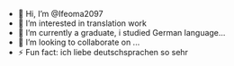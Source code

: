 - 👋 Hi, I’m @Ifeoma2097
- 👀 I’m interested in translation work
- 🌱 I’m currently a graduate, i studied German language...
- 💞️ I’m looking to collaborate on ...
- ⚡ Fun fact: ich liebe deutschsprachen so sehr

<!---
Ifeoma2097/Ifeoma2097 is a ✨ special ✨ repository because its `README.md` (this file) appears on your GitHub profile.
You can click the Preview link to take a look at your changes.
--->
